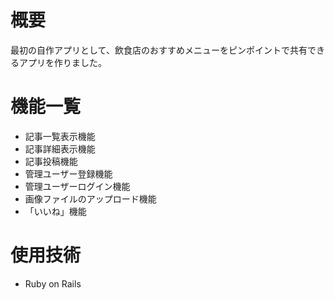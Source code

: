 # 概要
最初の自作アプリとして、飲食店のおすすめメニューをピンポイントで共有できるアプリを作りました。

# 機能一覧
* 記事一覧表示機能
* 記事詳細表示機能
* 記事投稿機能
* 管理ユーザー登録機能
* 管理ユーザーログイン機能
* 画像ファイルのアップロード機能
* 「いいね」機能

# 使用技術
* Ruby on Rails